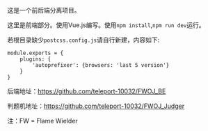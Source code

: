 这是一个前后端分离项目。

这里是前端部分。使用Vue.js编写。使用``npm install``,``npm run dev``运行。

若根目录缺少`postcss.config.js`请自行新建，内容如下:
```
module.exports = {
    plugins: {
        'autoprefixer': {browsers: 'last 5 version'}
    }
}
```

后端地址：https://github.com/teleport-10032/FWOJ_BE

判题机地址：https://github.com/teleport-10032/FWOJ_Judger


注：FW = Flame Wielder 
